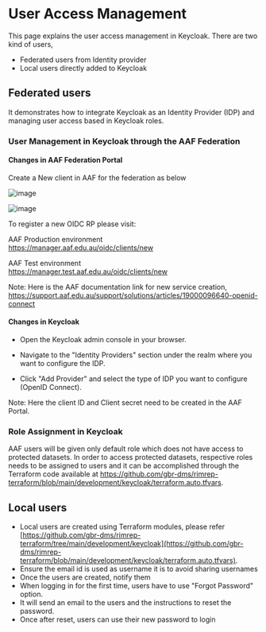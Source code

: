 # User Access Management

This page explains the user access management in Keycloak. There are two kind of users, 
- Federated users from Identity provider
- Local users directly added to Keycloak

## Federated users
It demonstrates how to integrate Keycloak as an Identity Provider (IDP) and managing user access based in Keycloak roles.

### User Management in Keycloak through the AAF Federation
#### Changes in AAF Federation Portal

Create a New client in AAF for the federation as below

![image](./images/user-management-1.png)

![image](./images/user-management-2.png)

To register a new OIDC RP please visit:

AAF Production environment 	
https://manager.aaf.edu.au/oidc/clients/new

AAF Test environment	
https://manager.test.aaf.edu.au/oidc/clients/new


Note: Here is the AAF documentation link for new service creation, https://support.aaf.edu.au/support/solutions/articles/19000096640-openid-connect


#### Changes in Keycloak

- Open the Keycloak admin console in your browser.

- Navigate to the "Identity Providers" section under the realm where you want to configure the IDP.

- Click "Add Provider" and select the type of IDP you want to configure (OpenID Connect).


Note: Here the client ID and Client secret need to be created in the AAF Portal.

### Role Assignment in Keycloak
AAF users will be given only default role which does not have access to protected datasets. In order to access protected datasets, respective roles needs to be assigned to users and it can be accomplished through the Terraform code available at https://github.com/gbr-dms/rimrep-terraform/blob/main/development/keycloak/terraform.auto.tfvars.

## Local users

- Local users are created using Terraform modules, please refer [https://github.com/gbr-dms/rimrep-terraform/tree/main/development/keycloak](https://github.com/gbr-dms/rimrep-terraform/blob/main/development/keycloak/terraform.auto.tfvars).
- Ensure the email id is used as username it is to avoid sharing usernames
- Once the users are created, notify them
- When logging in for the first time, users have to use "Forgot Password" option.
- It will send an email to the users and the instructions to reset the password.
- Once after reset, users can use their new password to login


